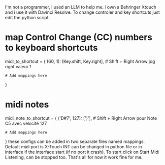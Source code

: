 I'm not a programmer, i used an LLM to help me. I own a Behringer Xtouch and i use it with Davinci Resolve.
To change controler and key shortcuts just edit the python script.
# map Control Change (CC) numbers to keyboard shortcuts
midi_to_shortcut = {
    (60, 1): [Key.shift, Key.right],  # Shift + Right Arrow jog right valeur 1

    # Add mappings here
}

  # midi notes
midi_note_to_shortcut = {
    ('D#7', 127): [')'],  # Shift + Right Arrow pour Note C5 avec vélocité 127

    # Add mappings here
}
these configs can be added in two separate files named mappings.
Default midi port is X-Touch INT can be changed in python file or in interface if the 
interface start (if no port it crash).
To start click on Start Midi Listening, can be stopped too.
That's all for now it work fine for me.
